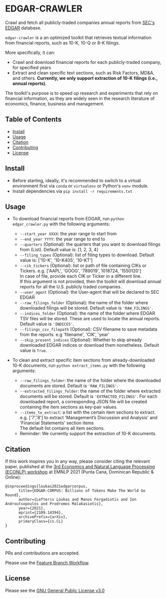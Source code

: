 # EDGAR-CRAWLER
Crawl and fetch all publicly-traded companies annual reports from [SEC's EDGAR](https://www.sec.gov/edgar.shtml) database.

`edgar-crawler` is a an optimized toolkit that retrieves textual information from financial reports, such as 10-K, 10-Q or 8-K filings.

More specifically, it can:
- Crawl and download financial reports for each publicly-traded company, for specified years 
- Extract and clean specific text sections, such as Risk Factors, MD&A, and others. **Currently, we only support extraction of 10-K filings (i.e., annual reports).**

The toolkit's purpose is to speed up research and experiments that rely on financial information, as they are widely seen in the research literature of economics, finance, business and management.

## Table of Contents
- [Install](#install)
- [Usage](#usage)
- [Citation](#citation)
- [Contributing](#contributing)
- [License](#license)

## Install
- Before starting, ideally, it's recommended to switch to a virtual environment first via `conda` or `virtualenv` or Python's `venv` module.
- Install dependencies via `pip install -r requirements.txt`

## Usage
- To download financial reports from EDGAR, run `python edgar_crawler.py` with the following arguments:
  - `--start_year XXXX`: the year range to start from
  - `--end_year YYYY`: the year range to end to
  - `--quarters` (Optional): the quarters that you want to download filings from (List). Default value is: [1, 2, 3, 4]
  - `--filing_types` (Optional): list of filing types to download. Default value is: ['10-K', '10-K405', '10-KT']
  - `--cik_tickers` (Optional): list or path of file containing CIKs or Tickers. e.g. ['AAPL', 'GOOG', '789019', 1018724, '1550120'] <br>
    In case of file, provide each CIK or Ticker in a different line.  <br>
  If this argument is not provided, then the toolkit will download annual reports for all the U.S. publicly traded companies.
  - `--user_agent` (Optional): the User-agent that will be declared to SEC EDGAR
  - `--raw_filings_folder` (Optional): the name of the folder where downloaded filings will be stored. Default value is `'RAW_FILINGS'`.
  - `--indices_folder` (Optional): the name of the folder where EDGAR TSV files will be stored. These are used to locate the annual reports. Default value is `'INDICES'`.
  - `--filings_csv_filepath` (Optional): CSV filename to save metadata from the reports. e.g 'filename', 'CIK', 'year'
  - `--skip_present_indices` (Optional): Whether to skip already downloaded EDGAR indices or download them nonetheless. Default value is `True`.


- To clean and extract specific item sections from already-downloaded 10-K documents, run `python extract_items.py` with the following arguments: 
  - `--raw_filings_folder`: the name of the folder where the downloaded documents are stored. Default is `'RAW_FILINGS'`.
  - `--extracted_filings_folder`: the name of the folder where extracted documents will be stored. Default is `'EXTRACTED_FILINGS'`. For each downloaded report, a corresponding JSON file will be created containing the item sections as key-pair values.
  - `--items_to_extract`: a list with the certain item sections to extract. e.g. ['7','8'] to extract 'Management’s Discussion and Analysis' and 'Financial Statements' section items<br>
    The default list contains all item sections.
  - Reminder: We currently support the extraction of 10-K documents. 

## Citation
If this work inspires you in any way, please consider citing the relevant paper, published at the [3rd Economics and Natural Language Processing (ECONLP) workshop](https://lt3.ugent.be/econlp/) at EMNLP 2021 (Punta Cana, Dominican Republic & Online):
```
@inproceedings{loukas2021edgarcorpus,
      title={EDGAR-CORPUS: Billions of Tokens Make The World Go Round}, 
      author={Lefteris Loukas and Manos Fergadiotis and Ion Androutsopoulos and Prodromos Malakasiotis},
      year={2021},
      eprint={2109.14394},
      archivePrefix={arXiv},
      primaryClass={cs.CL}
}
```
## Contributing
PRs and contributions are accepted.
 
Please use the [Feature Branch Workflow](https://www.atlassian.com/git/tutorials/comparing-workflows/feature-branch-workflow).

## License
Please see the [GNU General Public License v3.0](https://github.com/nlpaueb/edgar-crawler/blob/main/LICENSE)
